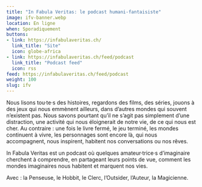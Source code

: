 ```yaml
---
title: "In Fabula Veritas: le podcast humani-fantaisiste"
image: ifv-banner.webp
location: En ligne
when: Sporadiquement
buttons:
- link: https://infabulaveritas.ch/
  link_title: "Site"
  icon: globe-africa
- link: https://infabulaveritas.ch/feed/podcast
  link_title: "Podcast feed"
  icon: rss
feed: https://infabulaveritas.ch/feed/podcast
weight: 100
slug: ifv
---
```


Nous lisons tou·te·s des histoires, regardons des films, des séries, jouons à des jeux qui nous emmènent ailleurs, dans d’autres mondes qui souvent n’existent pas. Nous savons pourtant qu’il ne s’agit pas simplement d’une distraction, une activité qui nous éloignerait de notre vie, de ce qui nous est cher. Au contraire : une fois le livre fermé, le jeu terminé, les mondes continuent à vivre, les personnages sont encore là, qui nous accompagnent, nous inspirent, habitent nos conversations ou nos rêves.

In Fabula Veritas est un podcast où quelques amateur·trice·s d’imaginaire cherchent à comprendre, en partageant leurs points de vue, comment les mondes imaginaires nous habitent et marquent nos vies. 

Avec : la Penseuse, le Hobbit, le Clerc, l’Outsider, l’Auteur, la Magicienne.